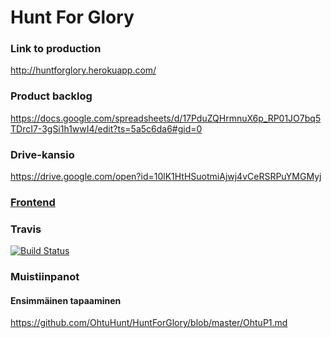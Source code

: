 # Hunt For Glory

### Link to production
http://huntforglory.herokuapp.com/

### Product backlog
https://docs.google.com/spreadsheets/d/17PduZQHrmnuX6p_RP01JO7bq5TDrcI7-3gSi1h1wwI4/edit?ts=5a5c6da6#gid=0

### Drive-kansio
https://drive.google.com/open?id=10lK1HtHSuotmiAjwj4vCeRSRPuYMGMyj

### [Frontend](https://github.com/OhtuHunt/HuntForGloryFrontend)
### Travis
[![Build Status](https://travis-ci.org/OhtuHunt/HuntForGlory.svg?branch=master)](https://travis-ci.org/OhtuHunt/HuntForGlory)

### Muistiinpanot

#### Ensimmäinen tapaaminen
https://github.com/OhtuHunt/HuntForGlory/blob/master/OhtuP1.md

